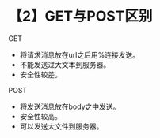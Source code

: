 # 【2】GET与POST区别
GET
- 将请求消息放在url之后用%连接发送。
- 不能发送过大文本到服务器。
- 安全性较差。

POST
- 将发送消息放在body之中发送。
- 安全性较高。
- 可以发送大文件到服务器。